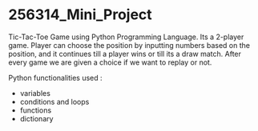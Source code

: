 # 256314_Mini_Project
Tic-Tac-Toe Game using Python Programming Language. Its a 2-player game. 
Player can choose the position by inputting numbers based on the position, and it continues till a player wins or till its a draw match. After every game we are given a choice if we want to replay or not.

Python functionalities used :

- variables
- conditions and loops
- functions
- dictionary
